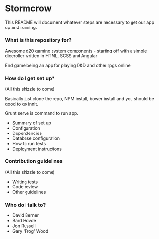 # Stormcrow #

This README will document whatever steps are necessary to get our app up and running.

### What is this repository for? ###

Awesome d20 gaming system components - starting off with a simple diceroller written in HTML, SCSS and Angular

End game being an app for playing D&D and other rpgs online

### How do I get set up? ###

(All this shizzle to come)

Basically just clone the repo, NPM install, bower install and you should be good to go innit.

Grunt serve is command to run app.

* Summary of set up
* Configuration
* Dependencies
* Database configuration
* How to run tests
* Deployment instructions

### Contribution guidelines ###

(All this shizzle to come)

* Writing tests
* Code review
* Other guidelines

### Who do I talk to? ###

* David Berner
* Bard Hovde
* Jon Russell
* Gary 'Frog' Wood
